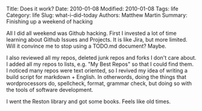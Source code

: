 Title: Does it work?
Date: 2010-01-08
Modified: 2010-01-08
Tags: life
Category: life
Slug: what-i-did-today
Authors: Matthew Martin
Summary: Finishing up a weekend of hacking

All I did all weekend was Github hacking. First I invested a lot of time learning about
Github Issues and Projects. It is like Jira, but more limited. Will it convince me to stop
using a TODO.md document? Maybe.

I also reviewed all my repos, deleted junk repos and forks I don't care about. I added
all my repos to lists, e.g. "My Best Repos" so that I could find them. I noticed many
repos were text oriented, so I revived my idea of writing a build script for markdown + English.
In otherwords, doing the things that wordprocessors do, spellcheck, format, grammar check, but
doing so with the tools of software development.

I went the Reston library and got some books. Feels like old times.
